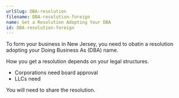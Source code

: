 ```yaml
---
urlSlug: DBA-resolution
filename: DBA-resolution-foreign
name: Get a Resolution Adopting Your DBA
id: DBA-resolution-foreign
---
```

To form your business in New Jersey, you need to obatin a resolution adopting your Doing Business As (DBA) name.

How you get a resolution depends on your legal structures. 

* Corporations need board approval
* LLCs need

You will need to share the resolution.